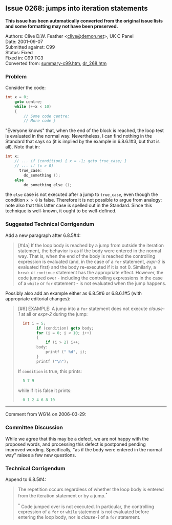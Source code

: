 ## Issue 0268: jumps into iteration statements

**This issue has been automatically converted from the original issue lists and some formatting may not have been preserved.**

Authors: Clive D.W. Feather \<clive@demon.net\>, UK C Panel  
Date: 2001-09-07  
Submitted against: C99  
Status: Fixed  
Fixed in: C99 TC3  
Converted from: [summary-c99.htm](https://www.open-std.org/jtc1/sc22/wg14/www/docs/summary-c99.htm), [dr_268.htm](https://www.open-std.org/jtc1/sc22/wg14/www/docs/dr_268.htm)

### Problem

Consider the code:

```c
int x = 0;
    goto centre;
    while (++x < 10)
    {
        // Some code centre:
        // More code }
```

"Everyone knows" that, when the end of the block is reached, the loop test is
evaluated in the normal way. Nevertheless, I can find nothing in the Standard
that says so (it is implied by the example in 6.8.6.1#3, but that is all). Note
that in:

```c
int x;
    // ... if (condition) { x = -1; goto true_case; }
    // ... if (x > 0)
      true_case:
        do_something ();
    else
        do_something_else ();
```

the `else` case is not executed after a jump to `true_case`, even though the
condition `x > 0` is false. Therefore it is not possible to argue from analogy;
note also that this latter case is spelled out in the Standard. Since this
technique is well-known, it ought to be well-defined.

### Suggested Technical Corrigendum

Add a new paragraph after 6.8.5#4:

> \[#4a] If the loop body is reached by a jump from outside the iteration
> statement, the behavior is as if the body were entered in the normal way. That
> is, when the end of the body is reached the controlling expression is evaluated
> (and, in the case of a `for` statement, *expr-3* is evaluated first) and the
> body re-executed if it is not 0\. Similarly, a `break` or `continue` statement
> has the appropriate effect. However, the code jumped over \- including the
> controlling expressions in the case of a `while` or `for` statement \- is not
> evaluated when the jump happens.

Possibly also add an example either as 6.8.5#6 or 6.8.6.1#5 (with appropriate
editorial changes):

> \[#6] EXAMPLE: A jump into a `for` statement does not execute *clause-1* at all
> or *expr-2* during the jump:
>
> ```c
>   int i = 5;
>         if (condition) goto body;
>         for (i = 0; i < 10; i++)
>         {
>             if (i > 2) i++;
>         body:
>             printf (" %d", i);
>         }
>         printf ("\n");
> ```
>
> If `condition` is true, this prints:
>
> ```c
>   5 7 9
> ```
>
> while if it is false it prints:
>
> ```c
>   0 1 2 4 6 8 10
> ```

---

Comment from WG14 on 2006-03-29:

### Committee Discussion

While we agree that this may be a defect, we are not happy with the proposed
words, and processing this defect is postponed pending improved wording.
Specifically, "as if the body were entered in the normal way" raises a few new
questions.

### Technical Corrigendum

Append to 6.8.5#4:

> The repetition occurs regardless of whether the loop body is entered from the
> iteration statement or by a jump.<sup>\*</sup>
>
> <sup>\*</sup> Code jumped over is not executed. In particular, the controlling
> expression of a `for` or `while` statement is not evaluated before entering the
> loop body, nor is *clause-1* of a `for` statement.
